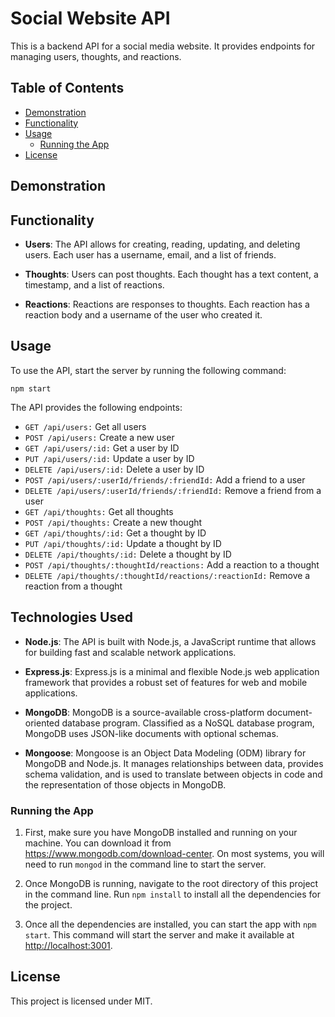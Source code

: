 # Social Website API
This is a backend API for a social media website. It provides endpoints for managing users, thoughts, and reactions.

## Table of Contents
- [Demonstration](#demonstration)
- [Functionality](#functionality)
- [Usage](#usage)
    - [Running the App](#running-the-app)
- [License](#license)

## Demonstration


## Functionality
- __Users__: The API allows for creating, reading, updating, and deleting users. Each user has a username, email, and a list of friends.

- __Thoughts__: Users can post thoughts. Each thought has a text content, a timestamp, and a list of reactions.

- __Reactions__: Reactions are responses to thoughts. Each reaction has a reaction body and a username of the user who created it.

## Usage
To use the API, start the server by running the following command:

`npm start`

The API provides the following endpoints:

- `GET /api/users:` Get all users
- `POST /api/users:` Create a new user
- `GET /api/users/:id:` Get a user by ID
- `PUT /api/users/:id:` Update a user by ID
- `DELETE /api/users/:id:` Delete a user by ID
- `POST /api/users/:userId/friends/:friendId:` Add a friend to a user
- `DELETE /api/users/:userId/friends/:friendId:` Remove a friend from a user
- `GET /api/thoughts:` Get all thoughts
- `POST /api/thoughts:` Create a new thought
- `GET /api/thoughts/:id:` Get a thought by ID
- `PUT /api/thoughts/:id:` Update a thought by ID
- `DELETE /api/thoughts/:id:` Delete a thought by ID
- `POST /api/thoughts/:thoughtId/reactions:` Add a reaction to a thought
- `DELETE /api/thoughts/:thoughtId/reactions/:reactionId:` Remove a reaction from a thought

## Technologies Used
- __Node.js__: The API is built with Node.js, a JavaScript runtime that allows for building fast and scalable network applications.

- __Express.js__: Express.js is a minimal and flexible Node.js web application framework that provides a robust set of features for web and mobile applications.

- __MongoDB__: MongoDB is a source-available cross-platform document-oriented database program. Classified as a NoSQL database program, MongoDB uses JSON-like documents with optional schemas.

- __Mongoose__: Mongoose is an Object Data Modeling (ODM) library for MongoDB and Node.js. It manages relationships between data, provides schema validation, and is used to translate between objects in code and the representation of those objects in MongoDB.

### Running the App

1. First, make sure you have MongoDB installed and running on your machine. You can download it from <https://www.mongodb.com/download-center>. On most systems, you will need to run `mongod` in the command line to start the server.

2. Once MongoDB is running, navigate to the root directory of this project in the command line. Run `npm install` to install all the dependencies for the project.

3. Once all the dependencies are installed, you can start the app with `npm start`. This command will start the server and make it available at <http://localhost:3001>.

## License
This project is licensed under MIT.